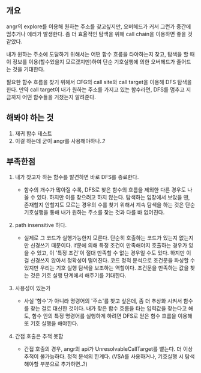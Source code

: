## 개요
angr의 explore를 이용해 원하는 주소를 찾고싶지만, 오버헤드가 커서 그런가 중간에 멈추거나 에러가 발생한다.
좀 더 효율적인 탐색을 위해 call chain을 이용하면 좋을 것 같았다.

내가 원하는 주소에 도달하기 위해서는 어떤 함수 흐름을 타야하는지 찾고, 탐색을 할 때 이 정보를 이용(할수있을지 모르겠지만)하여 단순 기호실행에 의한 오버헤드가 줄어드는 것을 기대한다.


필요한 함수 흐름을 찾기 위해서 CFG의 call site와 call target을 이용해 DFS 탐색을 한다.
만약 call target이 내가 원하는 주소를 가지고 있는 함수라면, DFS를 멈추고 지금까지 어떤 함수들을 거쳤는지 알려준다.


## 해봐야 하는 것
1. 재귀 함수 테스트
2. 이걸 하는데 굳이 angr를 사용해야하나..?

## 부족한점
1. 내가 찾고자 하는 함수를 발견하면 바로 DFS를 종료한다. 
	- 함수의 개수가 많아질 수록, DFS로 찾은 함수의 흐름을 제외한 다른 경우도 나올 수 있다. 하지만 이를 찾으려고 하지 않는다.
		탐색하는 입장에서 보았을 땐, 존재할지 안할지도 모르는 경우의 수를 찾기 위해서 계속 탐색을 하는 것은 단순 기호실행을 통해 내가 원하는 주소를 찾는 것과 다를 바 없어진다.

2. path insensitive 하다.
	- 실제로 그 코드가 실행가능한지 모른다. 단순히 호출하는 코드가 있는지 없는지만 신경쓰기 때문이다.
		if문에 의해 특정 조건이 만족해야지 호출하는 경우가 있을 수 있고, 이 '특정 조건'이 절대 만족할 수 없는 경우일 수도 있다.
		하지만 이걸 신경쓰지 않아서 정확성이 떨어진다. 코드 정적 분석으로 조건문을 파싱할 수 있지만 우리는 기호 실행 탐색을 보조하는 역할이다. 조건문을 만족하는 값을 찾는 것은 기호 실행 단계에서 해주기를 기대한다.
		
3. 사용성이 있는가
	- 사실 '함수'가 아니라 명령어의 '주소'를 찾고 싶은데, 좀 더 추상화 시켜서 함수를 찾는 걸로 대신한 것이다.
		내가 찾은 함수 흐름을 타는 입력값을 찾는다고 해도, 함수 안의 특정 명령어를 실행하게 하려면 DFS로 얻은 함수 흐름을 이용해 또 기호 실행을 해야한다.

4. 간접 호출은 추적 못함
	- 간접 호출의 경우, angr의 api가 UnresolvableCallTarget를 뱉는다. 더 이상 추적이 불가능하다. 정적 분석의 한계다. (VSA를 사용하거나, 기호실행 시 탐색해야할 부분으로 추가하면..?)
